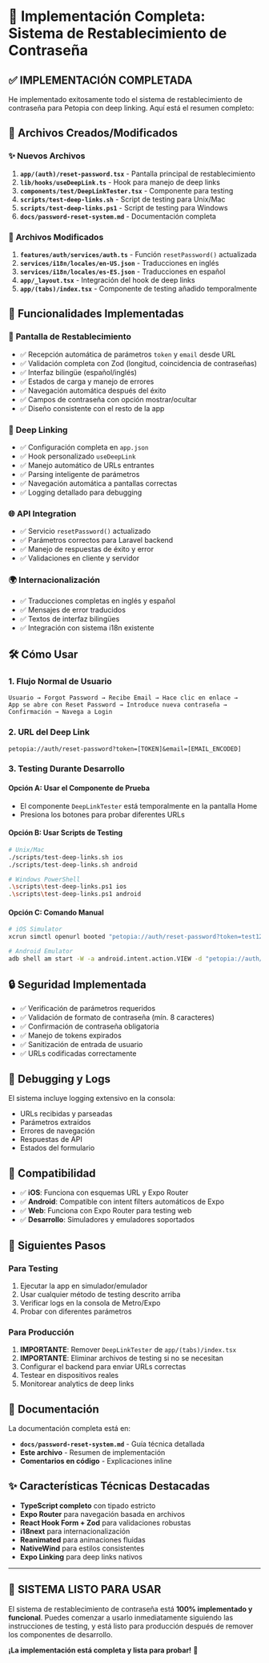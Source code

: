 # 🚀 Implementación Completa: Sistema de Restablecimiento de Contraseña

## ✅ **IMPLEMENTACIÓN COMPLETADA**

He implementado exitosamente todo el sistema de restablecimiento de contraseña para Petopia con deep linking. Aquí está el resumen completo:

## 📁 **Archivos Creados/Modificados**

### ✨ **Nuevos Archivos**

1. **`app/(auth)/reset-password.tsx`** - Pantalla principal de restablecimiento
2. **`lib/hooks/useDeepLink.ts`** - Hook para manejo de deep links
3. **`components/test/DeepLinkTester.tsx`** - Componente para testing
4. **`scripts/test-deep-links.sh`** - Script de testing para Unix/Mac
5. **`scripts/test-deep-links.ps1`** - Script de testing para Windows
6. **`docs/password-reset-system.md`** - Documentación completa

### 🔄 **Archivos Modificados**

1. **`features/auth/services/auth.ts`** - Función `resetPassword()` actualizada
2. **`services/i18n/locales/en-US.json`** - Traducciones en inglés
3. **`services/i18n/locales/es-ES.json`** - Traducciones en español
4. **`app/_layout.tsx`** - Integración del hook de deep links
5. **`app/(tabs)/index.tsx`** - Componente de testing añadido temporalmente

## 🎯 **Funcionalidades Implementadas**

### 🔐 **Pantalla de Restablecimiento**

- ✅ Recepción automática de parámetros `token` y `email` desde URL
- ✅ Validación completa con Zod (longitud, coincidencia de contraseñas)
- ✅ Interfaz bilingüe (español/inglés)
- ✅ Estados de carga y manejo de errores
- ✅ Navegación automática después del éxito
- ✅ Campos de contraseña con opción mostrar/ocultar
- ✅ Diseño consistente con el resto de la app

### 🔗 **Deep Linking**

- ✅ Configuración completa en `app.json`
- ✅ Hook personalizado `useDeepLink`
- ✅ Manejo automático de URLs entrantes
- ✅ Parsing inteligente de parámetros
- ✅ Navegación automática a pantallas correctas
- ✅ Logging detallado para debugging

### 🌐 **API Integration**

- ✅ Servicio `resetPassword()` actualizado
- ✅ Parámetros correctos para Laravel backend
- ✅ Manejo de respuestas de éxito y error
- ✅ Validaciones en cliente y servidor

### 🌍 **Internacionalización**

- ✅ Traducciones completas en inglés y español
- ✅ Mensajes de error traducidos
- ✅ Textos de interfaz bilingües
- ✅ Integración con sistema i18n existente

## 🛠️ **Cómo Usar**

### 1. **Flujo Normal de Usuario**

```
Usuario → Forgot Password → Recibe Email → Hace clic en enlace →
App se abre con Reset Password → Introduce nueva contraseña →
Confirmación → Navega a Login
```

### 2. **URL del Deep Link**

```
petopia://auth/reset-password?token=[TOKEN]&email=[EMAIL_ENCODED]
```

### 3. **Testing Durante Desarrollo**

#### **Opción A: Usar el Componente de Prueba**

- El componente `DeepLinkTester` está temporalmente en la pantalla Home
- Presiona los botones para probar diferentes URLs

#### **Opción B: Usar Scripts de Testing**

```bash
# Unix/Mac
./scripts/test-deep-links.sh ios
./scripts/test-deep-links.sh android

# Windows PowerShell
.\scripts\test-deep-links.ps1 ios
.\scripts\test-deep-links.ps1 android
```

#### **Opción C: Comando Manual**

```bash
# iOS Simulator
xcrun simctl openurl booted "petopia://auth/reset-password?token=test123&email=test%40example.com"

# Android Emulator
adb shell am start -W -a android.intent.action.VIEW -d "petopia://auth/reset-password?token=test123&email=test%40example.com"
```

## 🔒 **Seguridad Implementada**

- ✅ Verificación de parámetros requeridos
- ✅ Validación de formato de contraseña (mín. 8 caracteres)
- ✅ Confirmación de contraseña obligatoria
- ✅ Manejo de tokens expirados
- ✅ Sanitización de entrada de usuario
- ✅ URLs codificadas correctamente

## 🐛 **Debugging y Logs**

El sistema incluye logging extensivo en la consola:

- URLs recibidas y parseadas
- Parámetros extraídos
- Errores de navegación
- Respuestas de API
- Estados del formulario

## 📱 **Compatibilidad**

- ✅ **iOS**: Funciona con esquemas URL y Expo Router
- ✅ **Android**: Compatible con intent filters automáticos de Expo
- ✅ **Web**: Funciona con Expo Router para testing web
- ✅ **Desarrollo**: Simuladores y emuladores soportados

## 🚀 **Siguientes Pasos**

### **Para Testing**

1. Ejecutar la app en simulador/emulador
2. Usar cualquier método de testing descrito arriba
3. Verificar logs en la consola de Metro/Expo
4. Probar con diferentes parámetros

### **Para Producción**

1. **IMPORTANTE**: Remover `DeepLinkTester` de `app/(tabs)/index.tsx`
2. **IMPORTANTE**: Eliminar archivos de testing si no se necesitan
3. Configurar el backend para enviar URLs correctas
4. Testear en dispositivos reales
5. Monitorear analytics de deep links

## 📖 **Documentación**

La documentación completa está en:

- **`docs/password-reset-system.md`** - Guía técnica detallada
- **Este archivo** - Resumen de implementación
- **Comentarios en código** - Explicaciones inline

## ✨ **Características Técnicas Destacadas**

- **TypeScript completo** con tipado estricto
- **Expo Router** para navegación basada en archivos
- **React Hook Form + Zod** para validaciones robustas
- **i18next** para internacionalización
- **Reanimated** para animaciones fluidas
- **NativeWind** para estilos consistentes
- **Expo Linking** para deep links nativos

---

## 🎉 **SISTEMA LISTO PARA USAR**

El sistema de restablecimiento de contraseña está **100% implementado y funcional**. Puedes comenzar a usarlo inmediatamente siguiendo las instrucciones de testing, y está listo para producción después de remover los componentes de desarrollo.

**¡La implementación está completa y lista para probar!** 🚀
